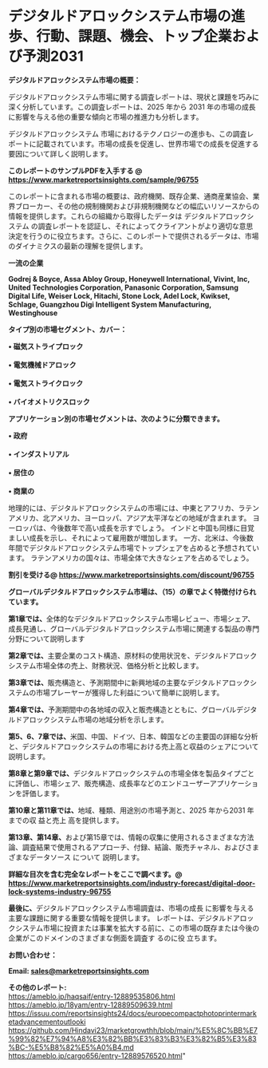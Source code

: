 # デジタルドアロックシステム市場の進歩、行動、課題、機会、トップ企業および予測2031

<strong><b>デジタルドアロックシステム市場の概要：</b></strong>

デジタルドアロックシステム市場に関する調査レポートは、現状と課題を巧みに深く分析しています。この調査レポートは、2025 年から 2031 年の市場の成長に影響を与える他の重要な傾向と市場の推進力も分析します。

デジタルドアロックシステム 市場におけるテクノロジーの進歩も、この調査レポートに記載されています。市場の成長を促進し、世界市場での成長を促進する要因について詳しく説明します。

<strong>このレポートのサンプルPDFを入手する @ <a href=https://www.marketreportsinsights.com/sample/96755>https://www.marketreportsinsights.com/sample/96755</a></strong>

このレポートに含まれる市場の概要は、政府機関、既存企業、通商産業協会、業界ブローカー、その他の規制機関および非規制機関などの幅広いリソースからの情報を提供します。これらの組織から取得したデータは デジタルドアロックシステム の調査レポートを認証し、それによってクライアントがより適切な意思決定を行うのに役立ちます。さらに、このレポートで提供されるデータは、市場のダイナミクスの最新の理解を提供します。

<strong>一流の企業</strong>

<strong><b>Godrej & Boyce, Assa Abloy Group, Honeywell International, Vivint, Inc, United Technologies Corporation, Panasonic Corporation, Samsung Digital Life, Weiser Lock, Hitachi, Stone Lock, Adel Lock, Kwikset, Schlage, Guangzhou Digi Intelligent System Manufacturing, Westinghouse</b></strong>

<strong><b>タイプ別の市場セグメント、カバー：</b></strong>

<strong>• 磁気ストライプロック<br><br>• 電気機械ドアロック<br><br>• 電気ストライクロック<br><br>• バイオメトリクスロック</strong>

<strong><b>アプリケーション別の市場セグメントは、次のように分類できます。</b></strong>

<strong>• 政府<br><br>• インダストリアル<br><br>• 居住の<br><br>• 商業の</strong>

 地理的には、デジタルドアロックシステムの市場には、中東とアフリカ、ラテンアメリカ、北アメリカ、ヨーロッパ、アジア太平洋などの地域が含まれます。 ヨーロッパは、今後数年で高い成長を示すでしょう。 インドと中国も同様に目覚ましい成長を示し、それによって雇用数が増加します。 一方、北米は、今後数年間でデジタルドアロックシステム市場でトップシェアを占めると予想されています。 ラテンアメリカの国々は、市場全体で大きなシェアを占めるでしょう。

<strong>割引を受ける@ <a href=https://www.marketreportsinsights.com/discount/96755>https://www.marketreportsinsights.com/discount/96755</a></strong>

<strong><b>グローバルデジタルドアロックシステム市場は、（15）の章でよく特徴付けられています。</b></strong>

<strong><b>第</b></strong><strong><b>1章では、</b></strong>全体的なデジタルドアロックシステム市場レビュー、市場シェア、成長見通し、グローバルデジタルドアロックシステム市場に関連する製品の専門分野について説明します

<strong><b>第2章では、</b></strong>主要企業のコスト構造、原材料の使用状況を、デジタルドアロックシステム市場全体の売上、財務状況、価格分析と比較します。

<strong><b>第3章では、</b></strong>販売構造と、予測期間中に新興地域の主要なデジタルドアロックシステムの市場プレーヤーが獲得した利益について簡単に説明します。

<strong><b>第4章では、</b></strong>予測期間中の各地域の収入と販売構造とともに、グローバルデジタルドアロックシステム市場の地域分析を示します。

<strong><b>第5、6、7章では、</b></strong>米国、中国、ドイツ、日本、韓国などの主要国の詳細な分析と、デジタルドアロックシステムの市場における売上高と収益のシェアについて説明します。

<strong><b>第8章と第9章では、</b></strong>デジタルドアロックシステムの市場全体を製品タイプごとに評価し、市場シェア、販売構造、成長率などのエンドユーザーアプリケーションを評価します。

<strong><b>第10章と第11章では、</b></strong>地域、種類、用途別の市場予測と、2025 年から2031 年までの収 益と売上 高を提供します。

<strong><b>第13章、第14章、</b></strong>および第15章では、情報の収集に使用されるさまざまな方法論、調査結果で使用されるアプローチ、付録、結論、販売チャネル、およびさまざまなデータソース について 説明します。

<strong>詳細な目次を含む完全なレポートをここで調べます。@ <a href=https://www.marketreportsinsights.com/industry-forecast/digital-door-lock-systems-industry-96755>https://www.marketreportsinsights.com/industry-forecast/digital-door-lock-systems-industry-96755</a></strong>

<strong><b>最後に、</b></strong>デジタルドアロックシステム市場調査は、市場の成長 に影響を</a>与える主要な課題に関する重要な情報を提供します。 レポートは、デジタルドアロックシステム市場に投資または事業を拡大する前に、この市場の既存または今後の企業がこのドメインのさまざまな側面を調査す るのに役 立ちます。

<strong><b>お問い合わせ：</b></strong>

<strong>Email: </strong><a href=mailto:sales@marketreportsinsights.com><strong>sales@marketreportsinsights.com</strong></a>

<strong>その他のレポート:</strong>
<br>
<a href=https://ameblo.jp/haqsaif/entry-12889535806.html>https://ameblo.jp/haqsaif/entry-12889535806.html</a>
<br>
<a href=https://ameblo.jp/18yam/entry-12889509639.html>https://ameblo.jp/18yam/entry-12889509639.html</a>
<br>
<a href=https://issuu.com/reportsinsights24/docs/europecompactphotoprintermarketadvancementoutlooki>https://issuu.com/reportsinsights24/docs/europecompactphotoprintermarketadvancementoutlooki</a>
<br>
<a href=https://github.com/Hindavi23/marketgrowthh/blob/main/%E5%8C%BB%E7%99%82%E7%94%A8%E3%82%BB%E3%83%B3%E3%82%B5%E3%83%BC-%E5%B8%82%E5%A0%B4.md>https://github.com/Hindavi23/marketgrowthh/blob/main/%E5%8C%BB%E7%99%82%E7%94%A8%E3%82%BB%E3%83%B3%E3%82%B5%E3%83%BC-%E5%B8%82%E5%A0%B4.md</a>
<br>
<a href=https://ameblo.jp/cargo656/entry-12889576520.html>https://ameblo.jp/cargo656/entry-12889576520.html</a>"
